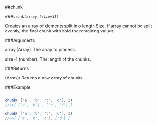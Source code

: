##chunk

###`chunk(array,[size=1])`

Creates an array of elements split into length Size.  If array cannot be split evently, the final chunk with hold the remaining values.

###Arguments

array (Array): The array to process.

size=1 (number): The length of the chunks.

###Returns

(Array): Returns a new array of chunks.

###Example

```javascript

chunk( ['a', 'b', 'c', 'd'], 2)
//=>[ ['a', 'b'] , ['c', 'd'] ]

chunk( ['a', 'b', 'c', 'd'], 3)
//=>[ ['a', 'b', 'c'], ['d'] ]
```
